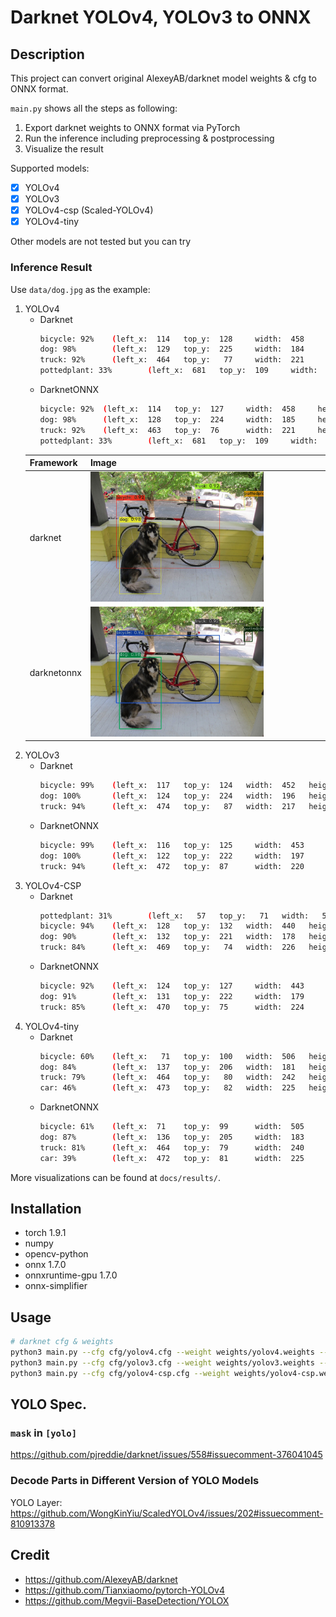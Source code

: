 # Darknet YOLOv4, YOLOv3 to ONNX
## Description
This project can convert original AlexeyAB/darknet model weights & cfg to ONNX format.  

`main.py` shows all the steps as following:  
1. Export darknet weights to ONNX format via PyTorch
2. Run the inference including preprocessing & postprocessing
3. Visualize the result

Supported models:  
- [x] YOLOv4
- [x] YOLOv3
- [x] YOLOv4-csp (Scaled-YOLOv4)
- [x] YOLOv4-tiny

Other models are not tested but you can try

### Inference Result
Use `data/dog.jpg` as the example:
1. YOLOv4
    - Darknet
        ```bash
        bicycle: 92%    (left_x:  114   top_y:  128     width:  458     height:  299)
        dog: 98%        (left_x:  129   top_y:  225     width:  184     height:  317)
        truck: 92%      (left_x:  464   top_y:   77     width:  221     height:   93)
        pottedplant: 33%        (left_x:  681   top_y:  109     width:   37     height:  45)
        ```
    - DarknetONNX
        ```bash
        bicycle: 92%  (left_x:  114   top_y:  127     width:  458     height:  299)
        dog: 98%      (left_x:  128   top_y:  224     width:  185     height:  317)
        truck: 92%    (left_x:  463   top_y:  76      width:  221     height:  93)
        pottedplant: 33%        (left_x:  681   top_y:  109     width:  36      height:  45)
        ```
    |Framework|Image|
    |-|-|
    |darknet|<img src="docs/results/darknet_yolov4_predictions.jpg" alt="drawing" width="75%"/>|  
    |darknetonnx|<img src="docs/results/onnx_yolov4_predictions.jpg" alt="drawing" width="75%"/>|
2. YOLOv3
    - Darknet
        ```bash
        bicycle: 99%    (left_x:  117   top_y:  124   width:  452   height:  309)
        dog: 100%       (left_x:  124   top_y:  224   width:  196   height:  320)
        truck: 94%      (left_x:  474   top_y:   87   width:  217   height:   79)
        ```
    - DarknetONNX
        ```bash
        bicycle: 99%    (left_x:  116   top_y:  125     width:  453     height:  307)
        dog: 100%       (left_x:  122   top_y:  222     width:  197     height:  321)
        truck: 94%      (left_x:  472   top_y:  87      width:  220     height:  79)
        ```
3. YOLOv4-CSP
    - Darknet
        ```bash
        pottedplant: 31%        (left_x:   57   top_y:   71   width:   56   height:   64)
        bicycle: 94%    (left_x:  128   top_y:  132   width:  440   height:  288)
        dog: 90%        (left_x:  132   top_y:  221   width:  178   height:  320)
        truck: 84%      (left_x:  469   top_y:   74   width:  226   height:   97)
        ```
    - DarknetONNX
        ```bash
        bicycle: 92%    (left_x:  124   top_y:  127     width:  443     height:  293)
        dog: 91%        (left_x:  131   top_y:  222     width:  179     height:  318)
        truck: 85%      (left_x:  470   top_y:  75      width:  224     height:  96)
        ```
4. YOLOv4-tiny
    - Darknet
        ```bash
        bicycle: 60%    (left_x:   71   top_y:  100   width:  506   height:  379)
        dog: 84%        (left_x:  137   top_y:  206   width:  181   height:  332)
        truck: 79%      (left_x:  464   top_y:   80   width:  242   height:   91)
        car: 46%        (left_x:  473   top_y:   82   width:  225   height:   92)
        ```
    - DarknetONNX
        ```bash
        bicycle: 61%    (left_x:  71    top_y:  99      width:  505     height:  380)
        dog: 87%        (left_x:  136   top_y:  205     width:  183     height:  336)
        truck: 81%      (left_x:  464   top_y:  79      width:  240     height:  91)
        car: 39%        (left_x:  472   top_y:  81      width:  225     height:  92)
        ```
More visualizations can be found at `docs/results/`.

## Installation
- torch 1.9.1
- numpy
- opencv-python
- onnx 1.7.0
- onnxruntime-gpu 1.7.0
- onnx-simplifier

## Usage
```bash
# darknet cfg & weights
python3 main.py --cfg cfg/yolov4.cfg --weight weights/yolov4.weights --img data/dog.jpg --names data/coco.names
python3 main.py --cfg cfg/yolov3.cfg --weight weights/yolov3.weights --img data/dog.jpg --names data/coco.names
python3 main.py --cfg cfg/yolov4-csp.cfg --weight weights/yolov4-csp.weights --img data/dog.jpg --names data/coco.names
```

## YOLO Spec.
### `mask` in `[yolo]`
https://github.com/pjreddie/darknet/issues/558#issuecomment-376041045

### Decode Parts in Different Version of YOLO Models
YOLO Layer:
https://github.com/WongKinYiu/ScaledYOLOv4/issues/202#issuecomment-810913378

## Credit
- https://github.com/AlexeyAB/darknet
- https://github.com/Tianxiaomo/pytorch-YOLOv4
- https://github.com/Megvii-BaseDetection/YOLOX
